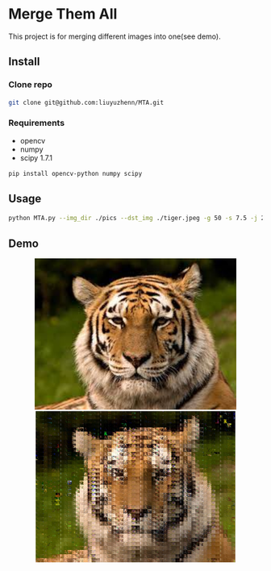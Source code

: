 # Merge Them All
This project is for merging different images into one(see demo).

## Install
### Clone repo
```sh
git clone git@github.com:liuyuzhenn/MTA.git 
```

### Requirements
- opencv
- numpy
- scipy 1.7.1

```sh
pip install opencv-python numpy scipy
```

## Usage
```sh
python MTA.py --img_dir ./pics --dst_img ./tiger.jpeg -g 50 -s 7.5 -j 2 
```


## Demo
<div align=center>
<img src='tiger.jpeg' height=300>
<img src='result.jpg' height=300>
<div>
